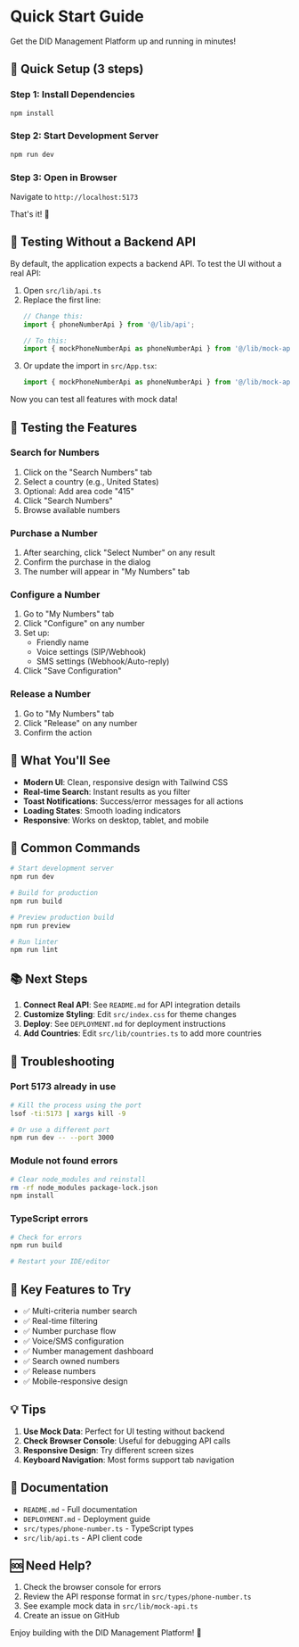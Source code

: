 # Quick Start Guide

Get the DID Management Platform up and running in minutes!

## 🚀 Quick Setup (3 steps)

### Step 1: Install Dependencies
```bash
npm install
```

### Step 2: Start Development Server
```bash
npm run dev
```

### Step 3: Open in Browser
Navigate to `http://localhost:5173`

That's it! 🎉

## 🧪 Testing Without a Backend API

By default, the application expects a backend API. To test the UI without a real API:

1. Open `src/lib/api.ts`
2. Replace the first line:
   ```typescript
   // Change this:
   import { phoneNumberApi } from '@/lib/api';
   
   // To this:
   import { mockPhoneNumberApi as phoneNumberApi } from '@/lib/mock-api';
   ```
3. Or update the import in `src/App.tsx`:
   ```typescript
   import { mockPhoneNumberApi as phoneNumberApi } from '@/lib/mock-api';
   ```

Now you can test all features with mock data!

## 📱 Testing the Features

### Search for Numbers
1. Click on the "Search Numbers" tab
2. Select a country (e.g., United States)
3. Optional: Add area code "415"
4. Click "Search Numbers"
5. Browse available numbers

### Purchase a Number
1. After searching, click "Select Number" on any result
2. Confirm the purchase in the dialog
3. The number will appear in "My Numbers" tab

### Configure a Number
1. Go to "My Numbers" tab
2. Click "Configure" on any number
3. Set up:
   - Friendly name
   - Voice settings (SIP/Webhook)
   - SMS settings (Webhook/Auto-reply)
4. Click "Save Configuration"

### Release a Number
1. Go to "My Numbers" tab
2. Click "Release" on any number
3. Confirm the action

## 🎨 What You'll See

- **Modern UI**: Clean, responsive design with Tailwind CSS
- **Real-time Search**: Instant results as you filter
- **Toast Notifications**: Success/error messages for all actions
- **Loading States**: Smooth loading indicators
- **Responsive**: Works on desktop, tablet, and mobile

## 🔧 Common Commands

```bash
# Start development server
npm run dev

# Build for production
npm run build

# Preview production build
npm run preview

# Run linter
npm run lint
```

## 📚 Next Steps

1. **Connect Real API**: See `README.md` for API integration details
2. **Customize Styling**: Edit `src/index.css` for theme changes
3. **Deploy**: See `DEPLOYMENT.md` for deployment instructions
4. **Add Countries**: Edit `src/lib/countries.ts` to add more countries

## 🐛 Troubleshooting

### Port 5173 already in use
```bash
# Kill the process using the port
lsof -ti:5173 | xargs kill -9

# Or use a different port
npm run dev -- --port 3000
```

### Module not found errors
```bash
# Clear node_modules and reinstall
rm -rf node_modules package-lock.json
npm install
```

### TypeScript errors
```bash
# Check for errors
npm run build

# Restart your IDE/editor
```

## 🎯 Key Features to Try

- ✅ Multi-criteria number search
- ✅ Real-time filtering
- ✅ Number purchase flow
- ✅ Voice/SMS configuration
- ✅ Number management dashboard
- ✅ Search owned numbers
- ✅ Release numbers
- ✅ Mobile-responsive design

## 💡 Tips

1. **Use Mock Data**: Perfect for UI testing without backend
2. **Check Browser Console**: Useful for debugging API calls
3. **Responsive Design**: Try different screen sizes
4. **Keyboard Navigation**: Most forms support tab navigation

## 📖 Documentation

- `README.md` - Full documentation
- `DEPLOYMENT.md` - Deployment guide
- `src/types/phone-number.ts` - TypeScript types
- `src/lib/api.ts` - API client code

## 🆘 Need Help?

1. Check the browser console for errors
2. Review the API response format in `src/types/phone-number.ts`
3. See example mock data in `src/lib/mock-api.ts`
4. Create an issue on GitHub

Enjoy building with the DID Management Platform! 🚀

